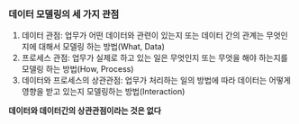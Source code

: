 ### 데이터 모델링의 세 가지 관점

1. 데이터 관점: 업무가 어떤 데이터와 관련이 있는지 또는 데이터 간의 관계는 무엇인지에 대해서 모델링 하는 방법(What, Data)
2. 프로세스 관점: 업무가 실제로 하고 있는 일은 무엇인지 또는 무엇을 해야 하는지를 모델링 하는 방법(How, Process)
3. 데이터와 프로세스의 상관관점: 업무가 처리하는 일의 방법에 따라 데이터는 어떻게 영향을 받고 있는지 모델링하는 방법(Interaction)

**데이터와 데이터간의 상관관점이라는 것은 없다**